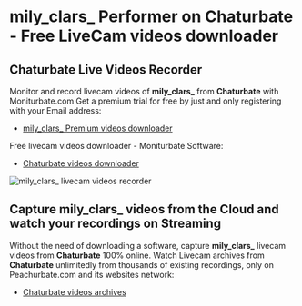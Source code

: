 # mily_clars_ Performer on Chaturbate - Free LiveCam videos downloader

## Chaturbate Live Videos Recorder

Monitor and record livecam videos of **mily_clars_** from **Chaturbate** with Moniturbate.com
Get a premium trial for free by just and only registering with your Email address:
* [mily_clars_ Premium videos downloader](https://moniturbate.com/request-demo-licence-key.html)

Free livecam videos downloader - Moniturbate Software:
* [Chaturbate videos downloader](https://moniturbate.com/moniturbate-download-software.html)

![mily_clars_ livecam videos recorder](https://peachurnet.com/templates/moniturbate-software.png)


## Capture mily_clars_ videos from the Cloud and watch your recordings on Streaming

Without the need of downloading a software, capture **mily_clars_** livecam videos from **Chaturbate** 100% online.
Watch Livecam archives from **Chaturbate** unlimitedly from thousands of existing recordings, only on Peachurbate.com and its websites network:
* [Chaturbate videos archives](https://peachurnet.com/)
